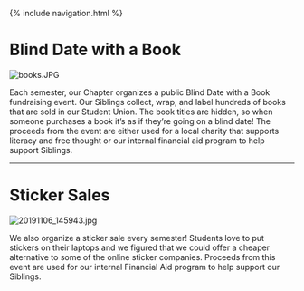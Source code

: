 {% include navigation.html %}

# Blind Date with a Book

![books.JPG](https://images.squarespace-cdn.com/content/v1/5e2fa07dec98fd74b2ad5d8d/1589727666886-O1QTZWH5EMV0ZUUN5XJA/books.JPG)

Each semester, our Chapter organizes a public Blind Date with a Book fundraising event. Our Siblings collect, wrap, and label hundreds of books that are sold in our Student Union. The book titles are hidden, so when someone purchases a book it’s as if they’re going on a blind date! The proceeds from the event are either used for a local charity that supports literacy and free thought or our internal financial aid program to help support Siblings.

* * *

# Sticker Sales

![20191106_145943.jpg](https://images.squarespace-cdn.com/content/v1/5e2fa07dec98fd74b2ad5d8d/1589728234585-QKO6XKAXZ74F89HAQ9HS/20191106_145943.jpg)

We also organize a sticker sale every semester! Students love to put stickers on their laptops and we figured that we could offer a cheaper alternative to some of the online sticker companies. Proceeds from this event are used for our internal Financial Aid program to help support our Siblings.

